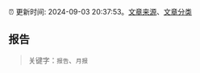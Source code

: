 :alarm_clock: 更新时间: 2024-09-03 20:37:53。[文章来源](/README.md)、[文章分类](/TAGS.md)

## 报告


> 关键字：`报告`、`月报`



